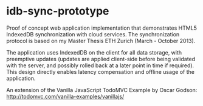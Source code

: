 # idb-sync-prototype

Proof of concept web application implementation that demonstrates HTML5 IndexedDB synchronization with cloud services. The synchronization protocol is based on my Master Thesis  ETH Zurich (March - October 2013). 

The application uses IndexedDB on the client for all data storage, with preemptive updates (updates are applied client-side before being validated with the server, and possibly rolled back at a later point in time if required). This design directly enables latency compensation and offline usage of the application.

An extension of the Vanilla JavaScript TodoMVC Example by Oscar Godson: http://todomvc.com/vanilla-examples/vanillajs/
